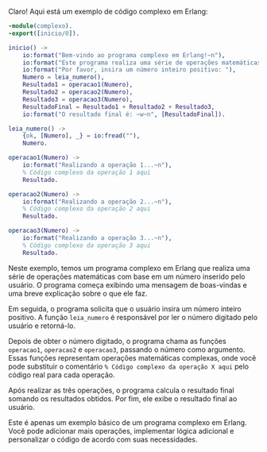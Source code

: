 Claro! Aqui está um exemplo de código complexo em Erlang:

```erlang
-module(complexo).
-export([inicio/0]).

inicio() ->
    io:format("Bem-vindo ao programa complexo em Erlang!~n"),
    io:format("Este programa realiza uma série de operações matemáticas complexas.~n"),
    io:format("Por favor, insira um número inteiro positivo: "),
    Numero = leia_numero(),
    Resultado1 = operacao1(Numero),
    Resultado2 = operacao2(Numero),
    Resultado3 = operacao3(Numero),
    ResultadoFinal = Resultado1 + Resultado2 + Resultado3,
    io:format("O resultado final é: ~w~n", [ResultadoFinal]).

leia_numero() ->
    {ok, [Numero], _} = io:fread(""),
    Numero.

operacao1(Numero) ->
    io:format("Realizando a operação 1...~n"),
    % Código complexo da operação 1 aqui
    Resultado.

operacao2(Numero) ->
    io:format("Realizando a operação 2...~n"),
    % Código complexo da operação 2 aqui
    Resultado.

operacao3(Numero) ->
    io:format("Realizando a operação 3...~n"),
    % Código complexo da operação 3 aqui
    Resultado.
```

Neste exemplo, temos um programa complexo em Erlang que realiza uma série de operações matemáticas com base em um número inserido pelo usuário. O programa começa exibindo uma mensagem de boas-vindas e uma breve explicação sobre o que ele faz.

Em seguida, o programa solicita que o usuário insira um número inteiro positivo. A função `leia_numero` é responsável por ler o número digitado pelo usuário e retorná-lo.

Depois de obter o número digitado, o programa chama as funções `operacao1`, `operacao2` e `operacao3`, passando o número como argumento. Essas funções representam operações matemáticas complexas, onde você pode substituir o comentário `% Código complexo da operação X aqui` pelo código real para cada operação.

Após realizar as três operações, o programa calcula o resultado final somando os resultados obtidos. Por fim, ele exibe o resultado final ao usuário.

Este é apenas um exemplo básico de um programa complexo em Erlang. Você pode adicionar mais operações, implementar lógica adicional e personalizar o código de acordo com suas necessidades.